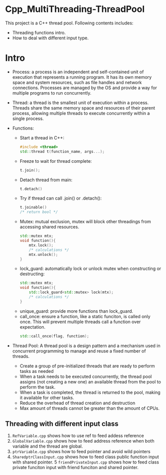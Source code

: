 # Cpp_MultiThreading-ThreadPool

This project is a C++ thread pool. Following contents includes:
- Threading functions intro.
- How to deal with different input type.

# Intro
- Process: a process is an independent and self-contained unit of execution that represents a running program. It has its own memory space and system resources, such as file handles and network connections. Processes are managed by the OS and provide a way for multiple programs to run concurrently.
- Thread: a thread is the smallest unit of execution within a process. Threads share the same memory space and resources of their parent process, allowing multiple threads to execute concurrently within a single process.
- Functions:
    - Start a thread in C++:
      ```C++
      #include <thread>
      std::thread t(function_name, args...);
      ```
    - Freeze to wait for thread complete:
      ```C++
      t.join();
      ```
    - Detach thread from main:
      ```C++
      t.detach()
      ```
    - Try if thread can call .join() or .detach():
      ```C++
      t.joinable()
      /* return bool */
      ```
    - Mutex: mutual exclusion, mutex will block other threadings from accessing shared resources.
      ```C++
      std::mutex mtx;
      void function(){
          mtx.lock();
          /* calculations */
          mtx.unlock();
      }
      ```
    - lock_guard: automatically lock or unlock mutex when constructing or destructing:
      ```C++
      std::mutex mtx;
      void function(){
          std::lock_guard<std::mutex> lock(mtx);
          /* calculations */
      }
      ```
    - unique_guard: provide more functions than lock_guard.
    - call_once: ensure a function, like a static funciton, is called only once. This will prevent multiple threads call a function over expectation.
      ```C++
      std::call_once(flag, function);
      ```
      
- Thread Pool: A thread pool is a design pattern and a mechanism used in concurrent programming to manage and reuse a fixed number of threads.
    - Create a group of pre-initialized threads that are ready to perform tasks as needed
    - When a task needs to be executed concurrently, the thread pool assigns (not creating a new one) an available thread from the pool to perform the task. 
    - When a task is completed, the thread is returned to the pool, making it available for other tasks.
    - Reduce the overhead of thread creation and destruction
    - Max amount of threads cannot be greater than the amount of CPUs.

## Threading with different input class
1. ```RefVariable.cpp``` shows how to use ref to feed addess reference
2. ```GlobalVariable.cpp``` shows how to feed address reference when both variable and the thread are global.
3. ```ptrVariable.cpp``` shows how to feed pointer and avoid wild pointers
4. ```SharedptrClassInput.cpp``` shows how to feed class public function input with shared pointer.
5 ```friendPrivateInput.cpp``` shows how to feed class private funciton input with friend funciton and shared pointer.
